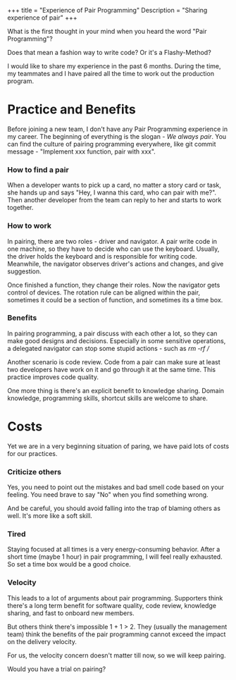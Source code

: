 +++
title = "Experience of Pair Programming"
Description = "Sharing experience of pair"
+++

What is the first thought in your mind when you heard the word "Pair Programming"?

Does that mean a fashion way to write code? Or it's a Flashy-Method?

I would like to share my experience in the past 6 months. During the time, my teammates and I have paired all the time to work out the production program.

# Practice and Benefits

Before joining a new team, I don't have any Pair Programming experience in my career. The beginning of everything is the slogan - _We always pair_. You can find the culture of pairing programming everywhere, like git commit message - "Implement xxx function, pair with xxx".


### How to find a pair

When a developer wants to pick up a card, no matter a story card or task, she hands up and says "Hey, I wanna this card, who can pair with me?". Then another developer from the team can reply to her and starts to work together.

### How to work

In pairing, there are two roles - driver and navigator. A pair write code in one machine, so they have to decide who can use the keyboard. Usually, the driver holds the keyboard and is responsible for writing code. Meanwhile, the navigator observes driver's actions and changes, and give suggestion.

Once finished a function, they change their roles. Now the navigator gets control of devices. The rotation rule can be aligned within the pair, sometimes it could be a section of function, and sometimes its a time box.

### Benefits

In pairing programming, a pair discuss with each other a lot, so they can make good designs and decisions. Especially in some sensitive operations, a delegated navigator can stop some stupid actions - such as *rm -rf /*

Another scenario is code review. Code from a pair can make sure at least two developers have work on it and go through it at the same time. This practice improves code quality.

One more thing is there's an explicit benefit to knowledge sharing.  Domain knowledge, programming skills, shortcut skills are welcome to share.

# Costs

Yet we are in a very beginning situation of paring, we have paid lots of costs for our practices.

### Criticize others

Yes, you need to point out the mistakes and bad smell code based on your feeling. You need brave to say "No" when you find something wrong.

And be careful, you should avoid falling into the trap of blaming others as well. It's more like a soft skill.

### Tired

Staying focused at all times is a very energy-consuming behavior. After a short time (maybe 1 hour) in pair programming, I will feel really exhausted. So set a time box would be a good choice.

### Velocity

This leads to a lot of arguments about pair programming. Supporters think there's a long term benefit for software quality, code review, knowledge sharing, and fast to onboard new members. 

But others think there's impossible 1 + 1 > 2. They (usually the management team) think the benefits of the pair programming cannot exceed the impact on the delivery velocity. 

For us, the velocity concern doesn't matter till now, so we will keep pairing.

Would you have a trial on pairing?